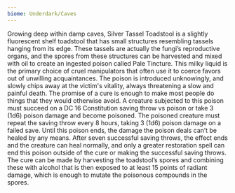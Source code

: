```yaml
---
biome: Underdark/Caves
---
```

Growing deep within damp caves, Silver Tassel Toadstool is a slightly fluorescent shelf toadstool that has small structures resembling tassels hanging from its edge. These tassels are actually the fungi’s reproductive organs, and the spores from these structures can be harvested and mixed with oil to create an ingested poison called Pale Tincture. This milky liquid is the primary choice of cruel manipulators that often use it to coerce favors out of unwilling acquaintances. The poison is introduced unknowingly, and slowly chips away at the victim's vitality, always threatening a slow and painful death. The promise of a cure is enough to make most people do things that they would otherwise avoid. A creature subjected to this poison must succeed on a DC 16 Constitution saving throw vs poison or take 3 (1d6) poison damage and become poisoned. The poisoned creature must repeat the saving throw every 8 hours, taking 3 (1d6) poison damage on a failed save. Until this poison ends, the damage the poison deals can’t be healed by any means. After seven successful saving throws, the effect ends and the creature can heal normally, and only a greater restoration spell can end this poison outside of the cure or making the successful saving throws. The cure can be made by harvesting the toadstool’s spores and combining these with alcohol that is then exposed to at least 15 points of radiant damage, which is enough to mutate the poisonous compounds in the spores. 

